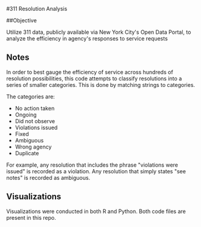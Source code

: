 #311 Resolution Analysis

##Objective

Utilize 311 data, publicly available via New York City's Open Data Portal, to analyze the efficiency in agency's responses to service requests

## Notes

In order to best gauge the efficiency of service across hundreds of resolution possibilities, this code attempts to classify resolutions into a series of smaller categories. This is done by matching strings to categories.

The categories are:

- No action taken
- Ongoing
- Did not observe
- Violations issued
- Fixed
- Ambiguous
- Wrong agency
- Duplicate

For example, any resolution that includes the phrase "violations were issued" is recorded as a violation. Any resolution that simply states "see notes" is recorded as ambiguous.


## Visualizations

Visualizations were conducted in both R and Python. Both code files are present in this repo.
